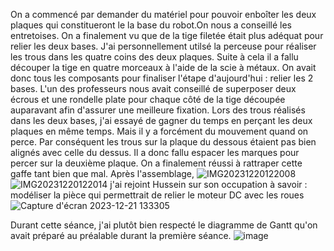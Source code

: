 On a commencé par demander du matériel pour pouvoir enboîter les deux plaques qui constitueront le la base du robot.On nous a conseillé les entretoises. On a finalement vu que de la tige filetée était plus adéquat pour relier les deux bases. J'ai personnellement utilsé la perceuse pour réaliser les trous dans les quatre coins des deux plaques. Suite à cela il a fallu découper la tige en quatre morceaux à l'aide de la scie à métaux. On avait donc tous les composants pour finaliser l'étape d'aujourd'hui : relier les 2 bases. L'un des professeurs nous avait conseillé de superposer deux écrous et une rondelle plate pour chaque côté de la tige découpée auparavant afin d'assurer une meilleure fixation. Lors des trous réalisés dans les deux bases, j'ai essayé de gagner du temps en perçant les deux plaques en même temps. Mais il y a forcément du mouvement quand on perce. Par conséquent les trous sur la plaque du dessous étaient pas bien alignés avec celle du dessus. Il a donc fallu espacer les marques pour percer sur la deuxième plaque. On a finalement réussi à rattraper cette gaffe tant bien que mal. Après l'assemblage, 
![IMG20231220122008](https://github.com/hbtounes/projet-Arduino-Bentounes-Cayla/assets/134288995/6401f6c1-a73c-42f2-99c5-1249b56cddaa)
![IMG20231220122014](https://github.com/hbtounes/projet-Arduino-Bentounes-Cayla/assets/134288995/d166308e-a1d5-4590-8774-2ef22a97653d)
j'ai rejoint Hussein sur son occupation à savoir : modéliser la pièce qui permettrait de relier le moteur DC avec les roues
![Capture d'écran 2023-12-21 133305](https://github.com/hbtounes/projet-Arduino-Bentounes-Cayla/assets/134288995/1f725ce7-5231-4b98-a59b-72a6f9a9d48d)

Durant cette séance, j'ai plutôt bien respecté le diagramme de Gantt qu'on avait préparé au préalable durant la première séance.
![image](https://github.com/hbtounes/projet-Arduino-Bentounes-Cayla/assets/134288995/9e630e2c-b3e1-4ffa-8e71-07fda276e422)
